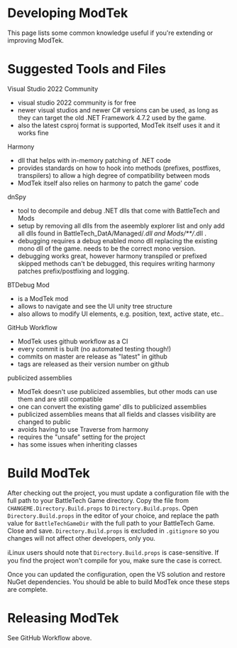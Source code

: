 # Developing ModTek

This page lists some common knowledge useful if you're extending or improving ModTek. 

# Suggested Tools and Files

Visual Studio 2022 Community
- visual studio 2022 community is for free
- newer visual studios and newer C# versions can be used, as long as they can target the old .NET Framework 4.7.2 used by the game.
- also the latest csproj format is supported, ModTek itself uses it and it works fine

Harmony
- dll that helps with in-memory patching of .NET code
- provides standards on how to hook into methods (prefixes, postfixes, transpilers) to allow a high degree of compatibility between mods
- ModTek itself also relies on harmony to patch the game' code

dnSpy
- tool to decompile and debug .NET dlls that come with BattleTech and Mods
- setup by removing all dlls from the aseembly explorer list and only add all dlls found in BattleTech_DatA/Managed/*.dll and Mods/**/*.dll .
- debugging requires a debug enabled mono dll replacing the existing mono dll of the game. needs to be the correct mono version.
- debugging works great, however harmony transpiled or prefixed skipped methods can't be debugged, this requires writing harmony patches prefix/postfixing and logging.

BTDebug Mod
- is a ModTek mod
- allows to navigate and see the UI unity tree structure
- also allows to modify UI elements, e.g. position, text, active state, etc..

GitHub Workflow
- ModTek uses github workflow as a CI
- every commit is built (no automated testing though!)
- commits on master are release as "latest" in github
- tags are released as their version number on github

publicized assemblies
- ModTek doesn't use publicized assemblies, but other mods can use them and are still compatible
- one can convert the existing game' dlls to publicized assemblies
- publicized assemblies means that all fields and classes visibility are changed to public
- avoids having to use Traverse from harmony
- requires the "unsafe" setting for the project
- has some issues when inheriting classes

# Build ModTek

After checking out the project, you must update a configuration file with the full path to your BattleTech Game directory.
Copy the file from `CHANGEME.Directory.Build.props` to `Directory.Build.props`.
Open `Directory.Build.props` in the editor of your choice, and replace the path value for `BattleTechGameDir` with the full path to your BattleTech Game.
Close and save. `Directory.Build.props` is excluded in `.gitignore` so you changes will not affect other developers, only you.

ℹ️Linux users should note that `Directory.Build.props` is case-sensitive.
If you find the project won't compile for you, make sure the case is correct.

Once you can updated the configuration, open the VS solution and restore NuGet dependencies.
You should be able to build ModTek once these steps are complete.

# Releasing ModTek

See GitHub Workflow above.
